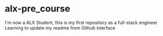 # alx-pre_course
I'm now a ALX Student, this is my first repository as a full-stack engineer
Learning to update my readme from Github interface
